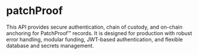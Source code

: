 # patchProof
This API provides secure authentication, chain of custody, and on-chain anchoring for PatchProof™ records. It is designed for production with robust error handling, modular funding, JWT-based authentication, and flexible database and secrets management.
